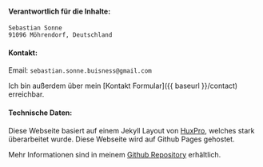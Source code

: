 #### Verantwortlich für die Inhalte:

`Sebastian Sonne`  
`91096 Möhrendorf, Deutschland`

#### Kontakt:

Email: `sebastian.sonne.buisness@gmail.com`

Ich bin außerdem über mein [Kontakt Formular]({{ baseurl }}/contact) erreichbar.

#### Technische Daten:
Diese Webseite basiert auf einem Jekyll Layout von [HuxPro](https://github.com/huxpro/huxpro.github.io), welches stark überarbeitet wurde.
Diese Webseite wird auf Github Pages gehostet. 

Mehr Informationen sind in meinem [Github Repository](https://github.com/sebastian-sonne/sebastian-sonne.github.io) erhältlich.
